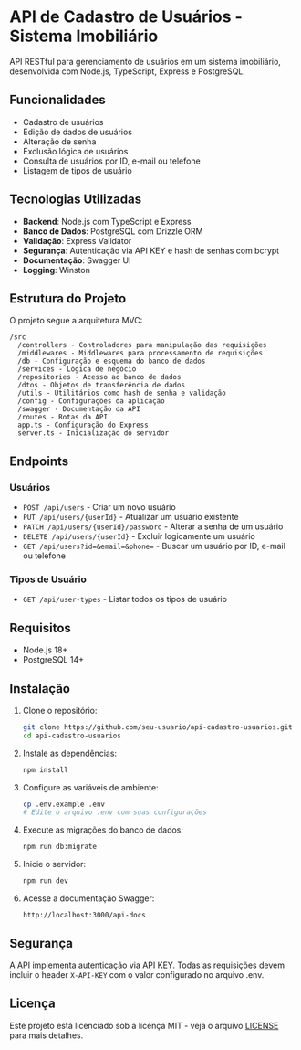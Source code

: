 # API de Cadastro de Usuários - Sistema Imobiliário

API RESTful para gerenciamento de usuários em um sistema imobiliário, desenvolvida com Node.js, TypeScript, Express e PostgreSQL.

## Funcionalidades

- Cadastro de usuários
- Edição de dados de usuários
- Alteração de senha
- Exclusão lógica de usuários
- Consulta de usuários por ID, e-mail ou telefone
- Listagem de tipos de usuário

## Tecnologias Utilizadas

- **Backend**: Node.js com TypeScript e Express
- **Banco de Dados**: PostgreSQL com Drizzle ORM
- **Validação**: Express Validator
- **Segurança**: Autenticação via API KEY e hash de senhas com bcrypt
- **Documentação**: Swagger UI
- **Logging**: Winston

## Estrutura do Projeto

O projeto segue a arquitetura MVC:

```
/src
  /controllers - Controladores para manipulação das requisições
  /middlewares - Middlewares para processamento de requisições
  /db - Configuração e esquema do banco de dados
  /services - Lógica de negócio
  /repositories - Acesso ao banco de dados
  /dtos - Objetos de transferência de dados
  /utils - Utilitários como hash de senha e validação
  /config - Configurações da aplicação
  /swagger - Documentação da API
  /routes - Rotas da API
  app.ts - Configuração do Express
  server.ts - Inicialização do servidor
```

## Endpoints

### Usuários

- `POST /api/users` - Criar um novo usuário
- `PUT /api/users/{userId}` - Atualizar um usuário existente
- `PATCH /api/users/{userId}/password` - Alterar a senha de um usuário
- `DELETE /api/users/{userId}` - Excluir logicamente um usuário
- `GET /api/users?id=&email=&phone=` - Buscar um usuário por ID, e-mail ou telefone

### Tipos de Usuário

- `GET /api/user-types` - Listar todos os tipos de usuário

## Requisitos

- Node.js 18+
- PostgreSQL 14+

## Instalação

1. Clone o repositório:
   ```bash
   git clone https://github.com/seu-usuario/api-cadastro-usuarios.git
   cd api-cadastro-usuarios
   ```

2. Instale as dependências:
   ```bash
   npm install
   ```

3. Configure as variáveis de ambiente:
   ```bash
   cp .env.example .env
   # Edite o arquivo .env com suas configurações
   ```

4. Execute as migrações do banco de dados:
   ```bash
   npm run db:migrate
   ```

5. Inicie o servidor:
   ```bash
   npm run dev
   ```

6. Acesse a documentação Swagger:
   ```
   http://localhost:3000/api-docs
   ```

## Segurança

A API implementa autenticação via API KEY. Todas as requisições devem incluir o header `X-API-KEY` com o valor configurado no arquivo .env.

## Licença

Este projeto está licenciado sob a licença MIT - veja o arquivo [LICENSE](LICENSE) para mais detalhes.
